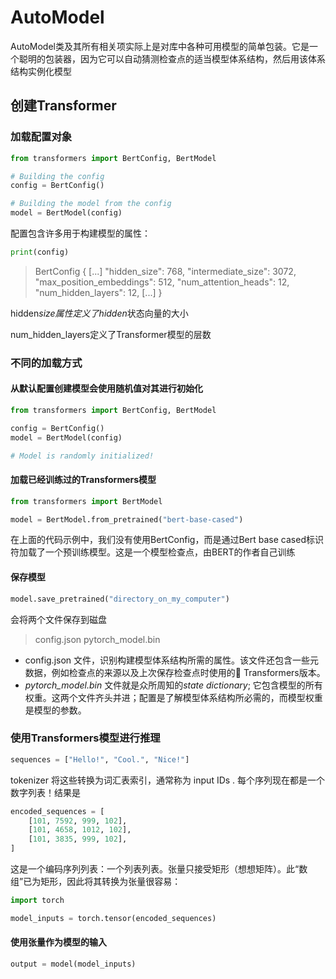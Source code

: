 # AutoModel

AutoModel类及其所有相关项实际上是对库中各种可用模型的简单包装。它是一个聪明的包装器，因为它可以自动猜测检查点的适当模型体系结构，然后用该体系结构实例化模型

## 创建Transformer

### 加载配置对象

```python
from transformers import BertConfig, BertModel

# Building the config
config = BertConfig()

# Building the model from the config
model = BertModel(config)

```

配置包含许多用于构建模型的属性：

```python
print(config)
```

> BertConfig {
>   [...]
>   "hidden_size": 768,
>   "intermediate_size": 3072,
>   "max_position_embeddings": 512,
>   "num_attention_heads": 12,
>   "num_hidden_layers": 12,
>   [...]
> }

hidden*size属性定义了hidden*状态向量的大小

num_hidden_layers定义了Transformer模型的层数

### 不同的加载方式

#### 从默认配置创建模型会使用随机值对其进行初始化

```python
from transformers import BertConfig, BertModel

config = BertConfig()
model = BertModel(config)

# Model is randomly initialized!
```

#### 加载已经训练过的Transformers模型

```python
from transformers import BertModel

model = BertModel.from_pretrained("bert-base-cased")
```

在上面的代码示例中，我们没有使用BertConfig，而是通过Bert base cased标识符加载了一个预训练模型。这是一个模型检查点，由BERT的作者自己训练

#### 保存模型

```python
model.save_pretrained("directory_on_my_computer")
```

会将两个文件保存到磁盘

> config.json pytorch_model.bin

-  config.json 文件，识别构建模型体系结构所需的属性。该文件还包含一些元数据，例如检查点的来源以及上次保存检查点时使用的🤗 Transformers版本。
- *pytorch_model.bin* 文件就是众所周知的*state dictionary*; 它包含模型的所有权重。这两个文件齐头并进；配置是了解模型体系结构所必需的，而模型权重是模型的参数。

### 使用Transformers模型进行推理

```python
sequences = ["Hello!", "Cool.", "Nice!"]
```

 tokenizer 将这些转换为词汇表索引，通常称为 input IDs . 每个序列现在都是一个数字列表！结果是

```python
encoded_sequences = [
    [101, 7592, 999, 102],
    [101, 4658, 1012, 102],
    [101, 3835, 999, 102],
]
```

这是一个编码序列列表：一个列表列表。张量只接受矩形（想想矩阵）。此“数组”已为矩形，因此将其转换为张量很容易：

```python
import torch

model_inputs = torch.tensor(encoded_sequences)
```

#### 使用张量作为模型的输入

```python
output = model(model_inputs)
```